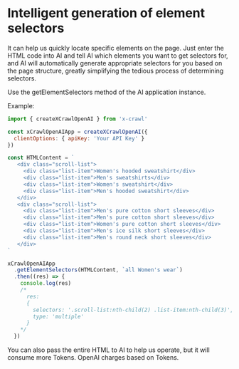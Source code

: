 # Intelligent generation of element selectors

It can help us quickly locate specific elements on the page. Just enter the HTML code into AI and tell AI which elements you want to get selectors for, and AI will automatically generate appropriate selectors for you based on the page structure, greatly simplifying the tedious process of determining selectors.

Use the getElementSelectors method of the AI application instance.

Example:

```js
import { createXCrawlOpenAI } from 'x-crawl'

const xCrawlOpenAIApp = createXCrawlOpenAI({
  clientOptions: { apiKey: 'Your API Key' }
})

const HTMLContent = `
   <div class="scroll-list">
     <div class="list-item">Women's hooded sweatshirt</div>
     <div class="list-item">Men's sweatshirts</div>
     <div class="list-item">Women's sweatshirt</div>
     <div class="list-item">Men's hooded sweatshirt</div>
   </div>
   <div class="scroll-list">
     <div class="list-item">Men's pure cotton short sleeves</div>
     <div class="list-item">Men's pure cotton short sleeves</div>
     <div class="list-item">Women's pure cotton short sleeves</div>
     <div class="list-item">Men's ice silk short sleeves</div>
     <div class="list-item">Men's round neck short sleeves</div>
   </div>
`

xCrawlOpenAIApp
  .getElementSelectors(HTMLContent, `all Women's wear`)
  .then((res) => {
    console.log(res)
    /*
      res:
      {
        selectors: '.scroll-list:nth-child(2) .list-item:nth-child(3)',
        type: 'multiple'
      }
    */
  })
```

You can also pass the entire HTML to AI to help us operate, but it will consume more Tokens. OpenAI charges based on Tokens.
